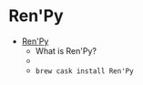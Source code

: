 # Ren'Py
- [Ren'Py](https://www.renpy.org/)
  -  What is Ren'Py?
  - 
  - `brew cask install Ren'Py`
